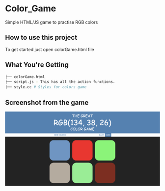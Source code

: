 # Color_Game
Simple HTML/JS game to practise RGB colors

## How to use this project

To get started just open colorGame.html file

## What You're Getting
```bash
├── colorGame.html
├── script.js - This has all the action functions.
├── style.cc # Styles for colors game
```

## Screenshot from the game

![Screenshot](screenshot.png)